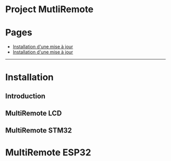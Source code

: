 Project MutliRemote
=============================

# Pages
- [Installation d'une mise à jour](#installation)
- [Installation d'une mise à jour](#MultiRemote-ESP32)

----------------------------------

# Installation


## Introduction

## MultiRemote LCD
## MultiRemote STM32
# MultiRemote ESP32


